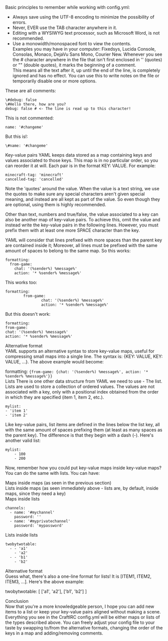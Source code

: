 
Basic principles to remember while working with config.yml:  
- Always save using the UTF-8 encoding to minimize the possibility of errors.
- Never, EVER use the TAB character anywhere in it.
- Editing with a WYSIWYG text processor, such as Microsoft Word, is not recommended.
- Use a monowidth/monospaced font to view the contents.   
    Examples you may have in your computer: Fixedsys, Lucida Console, Consolas, Monaco, DejaVu Sans Mono, Courier New.
    Whenever you see the # character anywhere in the file that isn't first enclosed in '' (quotes) or "" (double quotes), it marks the beginning of a comment.   
    This means all the text after it, up until the end of the line, is completely ignored and has no effect. You can use this to write notes on the file or temporarily disable one or more options.

These are all comments:
```
\#debug: false  
\#Hello there, how are you?  
debug: false # <- The line is read up to this character!
```  
This is not commented:
``` 
name: '#changeme'
``` 
But this is!:
``` 
\#name: '#changeme'
``` 
  
Key-value pairs
YAML keeps data stored as a map containing keys and values associated to those keys. This map is in no particular order, so you can reorder it at will. Each pair is in the format KEY: VALUE. For example:
```
minecraft-tag: 'minecraft'  
cancelled-tag: 'cancelled'  
```
Note the 'quotes' around the value. When the value is a text string, we use the quotes to make sure any special characters aren't given special meaning, and instead are all kept as part of the value. So even though they are optional, using them is highly recommended.

Other than text, numbers and true/false, the value associated to a key can also be another map of key-value pairs. To achieve this, omit the value and instead write the key-value pairs in the following lines. However, you must prefix them with at least one more SPACE character than the key.

YAML will consider that lines prefixed with more spaces than the parent key are contained inside it; Moreover, all lines must be prefixed with the same amount of spaces to belong to the same map. So this works:
```
formatting:
  from-game:
    chat: '(%sender%) %message%'
    action: '* %sender% %message%'
```    
This works too:

``` 
formatting:
        from-game:
                chat: '(%sender%) %message%'
                action: '* %sender% %message%'
``` 
But this doesn't work:

``` 
formatting:
from-game:
chat: '(%sender%) %message%'
action: '* %sender% %message%'
``` 
Alternative format  
YAML supports an alternative syntax to store key-value maps, useful for compressing small maps into a single line. The syntax is: {KEY: VALUE, KEY: VALUE, ...}. The above example would become:

formatting: ```{from-game: {chat: '(%sender%) %message%', action: '* %sender% %message%'}}```  
Lists
There is one other data structure from YAML we need to use - The list. Lists are used to store a collection of ordered values. The values are not associated with a key, only with a positional index obtained from the order in which they are specified (item 1, item 2, etc.).

``` 
mylist:
- 'item 1'
- 'item 2'
``` 
Like key-value pairs, list items are defined in the lines below the list key, all with the same amount of spaces prefixing them (at least as many spaces as the parent key). The difference is that they begin with a dash (-). Here's another valid list:

``` 
mylist:
    - 100
    - 200
``` 
Now, remember how you could put key-value maps inside key-value maps? You can do the same with lists. You can have:

Maps inside maps (as seen in the previous section)  
Lists inside maps (as seen immediately above - lists are, by default, inside maps, since they need a key)  
Maps inside lists
``` 
channels:
  - name: '#mychannel'
    password: ''
  - name: '#myprivatechannel'
    password: 'mypassword'
``` 
Lists inside lists
``` 
twobytwotable:
  - - 'a1'
    - 'a2'
  - - 'b1'
    - 'b2'
``` 
Alternative format  
Guess what, there's also a one-line format for lists! It is [ITEM1, ITEM2, ITEM3, ...]. Here's the above example:

twobytwotable: [ ['a1', 'a2'], ['b1', 'b2'] ]  

Conclusion  
Now that you're a more knowledgeable person, I hope you can add new items to a list or keep your key-value pairs aligned without making a scene. Everything you see in the CraftIRC config.yml will be either maps or lists of the types described above. You can freely adjust your config file to your taste by swapping to/from the alternative formats, changing the order of the keys in a map and adding/removing comments.